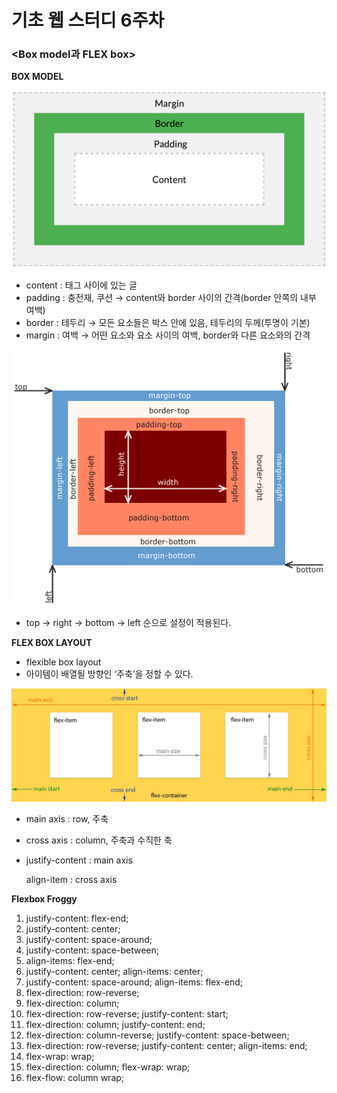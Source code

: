 # 기초 웹 스터디 6주차

### <**Box model과 FLEX box>**

**BOX MODEL**

![Untitled](https://github.com/lzlkq/2023-1-OC-Web-Study/blob/main/Week6/Untitled.png)

- content : 태그 사이에 있는 글
- padding : 충전재, 쿠션 → content와 border 사이의 간격(border 안쪽의 내부 여백)
- border : 테두리 → 모든 요소들은 박스 안에 있음, 테두리의 두께(투명이 기본)
- margin : 여백 → 어떤 요소와 요소 사이의 여백, border와 다른 요소와의 간격

![Untitled 1](https://github.com/lzlkq/2023-1-OC-Web-Study/blob/main/Week6/Untitled%201.png)

- top → right → bottom → left 순으로 설정이 적용된다.

**FLEX BOX LAYOUT**

- flexible box layout
- 아이템이 배열될 방향인 ‘주축’을 정할 수 있다.

![Untitled 2](https://github.com/lzlkq/2023-1-OC-Web-Study/blob/main/Week6/Untitled%202.png)

- main axis : row, 주축
- cross axis : column, 주축과 수직한 축
- justify-content : main axis
    
    align-item : cross axis
    

**Flexbox Froggy**

1. justify-content: flex-end;
2. justify-content: center;
3. justify-content: space-around;
4. justify-content: space-between;
5. align-items: flex-end;
6. justify-content: center;
   align-items: center;
7. justify-content: space-around;
   align-items: flex-end;
8. flex-direction: row-reverse;
9. flex-direction: column;
10. flex-direction: row-reverse;
    justify-content: start;
11. flex-direction: column;
    justify-content: end;
12. flex-direction: column-reverse;
    justify-content: space-between;
13. flex-direction: row-reverse;
    justify-content: center;
    align-items: end;
18. flex-wrap: wrap;
19. flex-direction: column;
    flex-wrap: wrap;
20. flex-flow: column wrap;